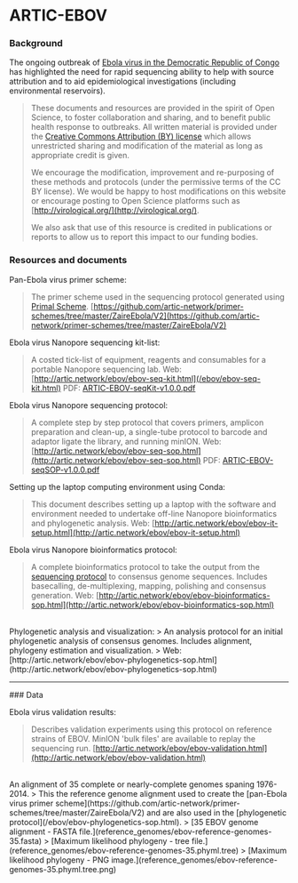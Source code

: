 # ARTIC-EBOV

### Background

The ongoing outbreak of [Ebola virus in the Democratic Republic of Congo](http://www.who.int/emergencies/crises/cod/en/) has highlighted the need for rapid sequencing ability to help with source attribution and to aid epidemiological investigations (including environmental reservoirs).

> These documents and resources are provided in the spirit of Open Science, to foster collaboration and sharing, and to benefit public health response to outbreaks. All written material is provided under the [Creative Commons Attribution (BY) license](http://creativecommons.org/licenses/by/4.0/) which allows unrestricted sharing and modification of the material as long as appropriate credit is given. 
> 
> We  encourage the modification, improvement and re-purposing of these methods and protocols (under the permissive terms of the CC BY license). We would be happy to host modifications on this website or encourage posting to Open Science platforms such as [http://virological.org/](http://virological.org/).
> 
> We also ask that use of this resource is credited in publications or reports to allow us to report this impact to our funding bodies. 

### Resources and documents

Pan-Ebola virus primer scheme: 
> The primer scheme used in the sequencing protocol generated using [Primal Scheme](http://http://primal.zibraproject.org).
> [https://github.com/artic-network/primer-schemes/tree/master/ZaireEbola/V2](https://github.com/artic-network/primer-schemes/tree/master/ZaireEbola/V2) 

Ebola virus Nanopore sequencing kit-list:
> A costed tick-list of equipment, reagents and consumables for a portable Nanopore sequencing lab. 
> Web: [http://artic.network/ebov/ebov-seq-kit.html](/ebov/ebov-seq-kit.html)
> PDF: [ARTIC-EBOV-seqKit-v1.0.0.pdf](documents/ARTIC-EBOV-seqKit-v1.0.0.pdf)

Ebola virus Nanopore sequencing protocol:
> A complete step by step protocol that covers primers, amplicon preparation and clean-up, a single-tube protocol to barcode and adaptor ligate the library, and running minION.
> Web: [http://artic.network/ebov/ebov-seq-sop.html](http://artic.network/ebov/ebov-seq-sop.html)
> PDF: [ARTIC-EBOV-seqSOP-v1.0.0.pdf](documents/ARTIC-EBOV-seqSOP-v1.0.0.pdf)

Setting up the laptop computing environment using Conda:
> This document describes setting up a laptop with the software and environment needed to undertake off-line Nanopore bioinformatics and phylogenetic analysis.
> Web: [http://artic.network/ebov/ebov-it-setup.html](http://artic.network/ebov/ebov-it-setup.html)
<!-- : PDF: --> 

Ebola virus Nanopore bioinformatics protocol:
> A complete bioinformatics protocol to take the output from the [sequencing protocol](http://artic.network/ebov/ebov-seq-sop.html) to consensus genome sequences. Includes basecalling, de-multiplexing, mapping, polishing and consensus generation.
> Web: [http://artic.network/ebov/ebov-bioinformatics-sop.html](http://artic.network/ebov/ebov-bioinformatics-sop.html)
<!-- : PDF: --> 

<br />
Phylogenetic analysis and visualization:
> An analysis protocol for an initial phylogenetic analysis of consensus genomes. Includes alignment, phylogeny estimation and visualization.
> Web: [http://artic.network/ebov/ebov-phylogenetics-sop.html](http://artic.network/ebov/ebov-phylogenetics-sop.html)
<!-- : PDF: --> 

<hr />
### Data

Ebola virus validation results:
> Describes validation experiments using this protocol on reference strains of EBOV. MinION 'bulk files' are available to replay the sequencing run.
> [http://artic.network/ebov/ebov-validation.html](http://artic.network/ebov/ebov-validation.html)

<br />
An alignment of 35 complete or nearly-complete genomes spaning 1976-2014.
> This the reference genome alignment used to create the [pan-Ebola virus primer scheme](https://github.com/artic-network/primer-schemes/tree/master/ZaireEbola/V2) and are also used in the [phylogenetic protocol](/ebov/ebov-phylogenetics-sop.html).
> [35 EBOV genome alignment - FASTA file.](reference_genomes/ebov-reference-genomes-35.fasta)
> [Maximum likelihood phylogeny - tree file.](reference_genomes/ebov-reference-genomes-35.phyml.tree)
> [Maximum likelihood phylogeny - PNG image.](reference_genomes/ebov-reference-genomes-35.phyml.tree.png)
